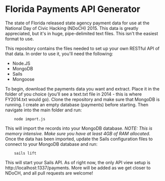 Florida Payments API Generator
==============================
The state of Florida released state agency payment data for use at the National Day of Civic Hacking (NDoCH) 2015.  This data is greatly appreciated, but it's in huge, pipe-delimited text files.  This isn't the easiest format to use.

This repository contains the files needed to set up your own RESTful API of that data.  In order to use it, you'll need the following:

* Node.JS
* MongoDB
* Sails
* Mongoose

To begin, download the payments data you want and extract. Place it in the folder of you choice (you'll see a text.txt file in 2014 - this is where FY2014.txt would go). Clone the repository and make sure that MongoDB is running. I create an empty database (payments) before starting.  Then navigate into the main folder and run:

```
    node import.js
```

This will import the records into your MongoDB database. *NOTE: This is memory intensive. Make sure you have at least 4GB of RAM allocated.*  Once the data has been imported, update the Sails configuration files to connect to your MongoDB database and run:

```
    sails lift
```

This will start your Sails API.  As of right now, the only API view setup is http://localhost:1337/payments. More will be added as we get closer to NDoCH, and all pull requests are welcome!